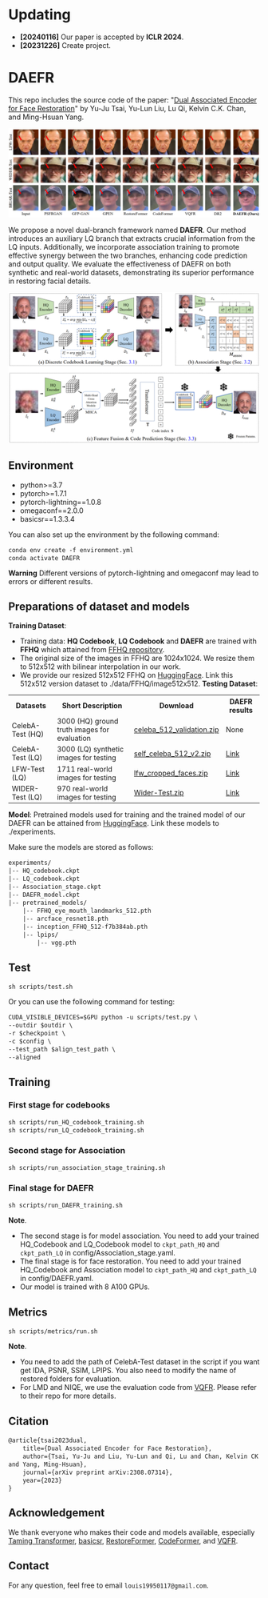 # Updating
<!-- - **20230915** Update an online demo [![Huggingface Gradio](https://img.shields.io/static/v1?label=Demo&message=Huggingface%20Gradio&color=orange)](https://huggingface.co/spaces/wzhouxiff/RestoreFormerPlusPlus)
- **20230116** For convenience, we further upload the [test datasets](#testset), including CelebA (both HQ and LQ data), LFW-Test, CelebChild-Test, and Webphoto-Test, to OneDrive and BaiduYun.
- **20221003** We provide the link of the [test datasets](#testset).
- **20220924** We add the code for [**metrics**](#metrics) in scripts/metrics. -->
- **[20240116]** Our paper is accepted by **ICLR 2024**.
- **[20231226]** Create project.


# DAEFR

This repo includes the source code of the paper: "[Dual Associated Encoder for Face Restoration](https://arxiv.org/abs/2308.07314)" by Yu-Ju Tsai, Yu-Lun Liu, Lu Qi, Kelvin C.K. Chan, and Ming-Hsuan Yang.

![](assets/DAEFR_results.png)

We propose a novel dual-branch framework named **DAEFR**. Our method introduces an auxiliary LQ branch that extracts crucial information from the LQ inputs. Additionally, we incorporate association training to promote effective synergy between the two branches, enhancing code prediction and output quality. We evaluate the effectiveness of DAEFR on both synthetic and real-world datasets, demonstrating its superior performance in restoring facial details.

![](assets/DAEFR_arch.png)

## Environment

- python>=3.7
- pytorch>=1.7.1
- pytorch-lightning==1.0.8
- omegaconf==2.0.0
- basicsr==1.3.3.4

You can also set up the environment by the following command:
```
conda env create -f environment.yml
conda activate DAEFR
```

**Warning** Different versions of pytorch-lightning and omegaconf may lead to errors or different results.

## Preparations of dataset and models

**Training Dataset**: 
- Training data: **HQ Codebook**, **LQ Codebook** and **DAEFR** are trained with **FFHQ** which attained from [FFHQ repository](https://github.com/NVlabs/ffhq-dataset). 
- The original size of the images in FFHQ are 1024x1024. We resize them to 512x512 with bilinear interpolation in our work. 
- We provide our resized 512x512 FFHQ on [HuggingFace](https://huggingface.co/datasets/LIAGM/FFHQ_datasets/tree/main). Link this 512x512 version dataset to ./data/FFHQ/image512x512.
**Testing Dataset**: 
   <!-- * CelebA-Test-HQ: [HuggingFace](https://huggingface.co/datasets/LIAGM/DAEFR_test_datasets/blob/main/celeba_512_validation.zip);
   * CelebA-Test-LQ: [HuggingFace](https://huggingface.co/datasets/LIAGM/DAEFR_test_datasets/blob/main/self_celeba_512_v2.zip);
   * LFW-Test: [HuggingFace](https://huggingface.co/datasets/LIAGM/DAEFR_test_datasets/blob/main/lfw_cropped_faces.zip);
   * WIDER-Test: [HuggingFace](https://huggingface.co/datasets/LIAGM/DAEFR_test_datasets/blob/main/Wider-Test.zip); -->
<table>
<tr>
    <th>Datasets</th>
    <th>Short Description</th>
    <th>Download</th>
    <th>DAEFR results</th>
</tr>
<tr>
    <td>CelebA-Test (HQ)</td>
    <td>3000 (HQ) ground truth images for evaluation</td>
    <td><a href="https://huggingface.co/datasets/LIAGM/DAEFR_test_datasets/blob/main/celeba_512_validation.zip">celeba_512_validation.zip</a></td>
    <td>None</td>
</tr>
<tr>
    <td>CelebA-Test (LQ)</td>
    <td>3000 (LQ) synthetic images for testing</td>
    <td><a href="https://huggingface.co/datasets/LIAGM/DAEFR_test_datasets/blob/main/self_celeba_512_v2.zip">self_celeba_512_v2.zip</a></td>
    <td><a href="https://huggingface.co/datasets/LIAGM/DAEFR_results/blob/main/DAEFR_celeba.zip">Link</a></td>
</tr>  
<tr>
    <td>LFW-Test (LQ)</td>
    <td>1711 real-world images for testing</td>
    <td><a href="https://huggingface.co/datasets/LIAGM/DAEFR_test_datasets/blob/main/lfw_cropped_faces.zip">lfw_cropped_faces.zip</a></td>
    <td><a href="https://huggingface.co/datasets/LIAGM/DAEFR_results/blob/main/DAEFR_lfw.zip">Link</a></td>
</tr>
<tr>
    <td>WIDER-Test (LQ)</td>
    <td>970 real-world images for testing</td>
    <td><a href="https://huggingface.co/datasets/LIAGM/DAEFR_test_datasets/blob/main/Wider-Test.zip">Wider-Test.zip</a></td>
    <td><a href="https://huggingface.co/datasets/LIAGM/DAEFR_results/blob/main/DAEFR_wider.zip">Link</a></td>
</tr>
</table>

**Model**: Pretrained models used for training and the trained model of our DAEFR can be attained from [HuggingFace](https://huggingface.co/LIAGM/DAEFR_pretrain_model/tree/main). Link these models to ./experiments.

Make sure the models are stored as follows:
```
experiments/
|-- HQ_codebook.ckpt
|-- LQ_codebook.ckpt
|-- Association_stage.ckpt
|-- DAEFR_model.ckpt
|-- pretrained_models/
    |-- FFHQ_eye_mouth_landmarks_512.pth
    |-- arcface_resnet18.pth    
    |-- inception_FFHQ_512-f7b384ab.pth
    |-- lpips/
        |-- vgg.pth

```

## Test
    sh scripts/test.sh
Or you can use the following command for testing:
```
CUDA_VISIBLE_DEVICES=$GPU python -u scripts/test.py \
--outdir $outdir \
-r $checkpoint \
-c $config \
--test_path $align_test_path \
--aligned
```

## Training
### First stage for codebooks
    sh scripts/run_HQ_codebook_training.sh
    sh scripts/run_LQ_codebook_training.sh
### Second stage for Association
    sh scripts/run_association_stage_training.sh
### Final stage for DAEFR
    sh scripts/run_DAEFR_training.sh

**Note**. 
- The second stage is for model association. You need to add your trained HQ\_Codebook and LQ\_Codebook model to `ckpt_path_HQ` and `ckpt_path_LQ` in config/Association_stage.yaml.
- The final stage is for face restoration. You need to add your trained HQ\_Codebook and Association model to `ckpt_path_HQ` and `ckpt_path_LQ` in config/DAEFR.yaml.
- Our model is trained with 8 A100 GPUs.

## <a id="metrics">Metrics</a>
    sh scripts/metrics/run.sh
    
**Note**. 
- You need to add the path of CelebA-Test dataset in the script if you want get IDA, PSNR, SSIM, LPIPS. You also need to modify the name of restored folders for evaluation.
- For LMD and NIQE, we use the evaluation code from [VQFR](https://github.com/TencentARC/VQFR). Please refer to their repo for more details.

## Citation
    @article{tsai2023dual,
        title={Dual Associated Encoder for Face Restoration},
        author={Tsai, Yu-Ju and Liu, Yu-Lun and Qi, Lu and Chan, Kelvin CK and Yang, Ming-Hsuan},
        journal={arXiv preprint arXiv:2308.07314},
        year={2023}
    }

## Acknowledgement
We thank everyone who makes their code and models available, especially [Taming Transformer](https://github.com/CompVis/taming-transformers), [basicsr](https://github.com/XPixelGroup/BasicSR), [RestoreFormer](https://github.com/wzhouxiff/RestoreFormer), [CodeFormer](https://github.com/sczhou/CodeFormer), and [VQFR](https://github.com/TencentARC/VQFR).

## Contact
For any question, feel free to email `louis19950117@gmail.com`.